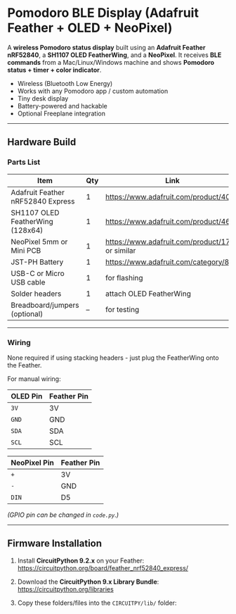 # Pomodoro BLE Display (Adafruit Feather + OLED + NeoPixel)

A **wireless Pomodoro status display** built using an **Adafruit Feather nRF52840**, a **SH1107 OLED FeatherWing**, and a **NeoPixel**. It receives **BLE commands** from a Mac/Linux/Windows machine and shows **Pomodoro status + timer + color indicator**.

* Wireless (Bluetooth Low Energy)  
* Works with any Pomodoro app / custom automation  
* Tiny desk display  
* Battery-powered and hackable  
* Optional Freeplane integration  

---

## Hardware Build 

### Parts List

| Item | Qty | Link |
|------|-----|------|
| Adafruit Feather nRF52840 Express | 1 | https://www.adafruit.com/product/4062 |
| SH1107 OLED FeatherWing (128x64) | 1 | https://www.adafruit.com/product/4650 |
| NeoPixel 5mm or Mini PCB | 1 | https://www.adafruit.com/product/1734 or similar |
| JST-PH Battery | 1 | https://www.adafruit.com/category/889 |
| USB-C or Micro USB cable | 1 | for flashing |
| Solder headers | 1 | attach OLED FeatherWing |
| Breadboard/jumpers (optional) | – | for testing |

---

### Wiring

None required if using stacking headers - just plug the FeatherWing onto the Feather.

For manual wiring:

| OLED Pin | Feather Pin |
|----------|-------------|
| `3V`     | 3V |
| `GND`    | GND |
| `SDA`    | SDA |
| `SCL`    | SCL |

| NeoPixel Pin | Feather Pin |
|---------------|-------------|
| `+`           | 3V |
| `-`           | GND |
| `DIN`         | D5 |

*(GPIO pin can be changed in `code.py`.)*

---

##  Firmware Installation

1. Install **CircuitPython 9.2.x** on your Feather:
   https://circuitpython.org/board/feather_nrf52840_express/

2. Download the **CircuitPython 9.x Library Bundle**:
   https://circuitpython.org/libraries

3. Copy these folders/files into the `CIRCUITPY/lib/` folder:
